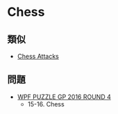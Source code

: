 # Chess

## 類似
- [Chess Attacks](chessattacks.md)

## 問題
- [WPF PUZZLE GP 2016 ROUND 4](../questions/wpfpgp2016_4.md)
	- 15-16. Chess
